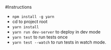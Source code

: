 #Instructions
* `npm install -g yarn`
* cd to project root
* `yarn install`
* `yarn run dev-server` to deploy in dev mode
* `yarn test` to run tests once
* `yarn test --watch` to run tests in watch mode.
